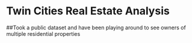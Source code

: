 # Twin Cities Real Estate Analysis
##Took a public dataset and have been playing around to see owners of multiple residential properties
